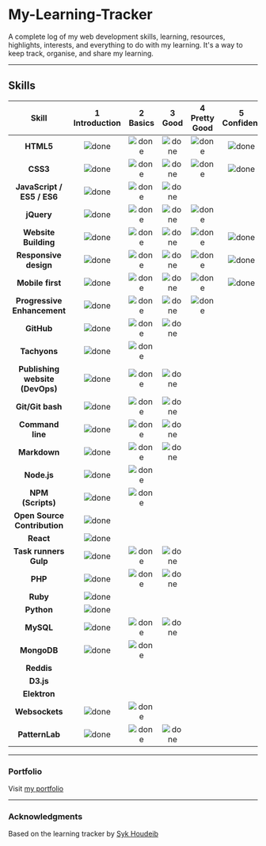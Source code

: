 # My-Learning-Tracker
A complete log of my web development skills, learning, resources, highlights, interests, and everything to do with my learning. It's a way to keep track, organise, and share my learning.

---

## Skills

[done]: https://user-images.githubusercontent.com/29199184/32275438-8385f5c0-bf0b-11e7-9406-42265f71e2bd.png "Done"

|               Skill              | 1<br>Introduction | 2<br>Basics   | 3<br>Good     | 4<br>Pretty Good | 5<br>Confident | 6<br>Awesome    |
|:--------------------------------:|:-----------------:|:-------------:|:-------------:|:----------------:|:--------------:|:---------------:|
|**HTML5**                         | ![done][done]     | ![done][done] | ![done][done] | ![done][done]    | ![done][done]  |                 |
|**CSS3**                          | ![done][done]     | ![done][done] | ![done][done] | ![done][done]    | ![done][done]  |                 |
|**JavaScript / ES5 / ES6**        | ![done][done]     | ![done][done] | ![done][done] |                  |                |                 |
|**jQuery**                        | ![done][done]     | ![done][done] | ![done][done] | ![done][done]    |                |                 |
|**Website Building**              | ![done][done]     | ![done][done] | ![done][done] | ![done][done]    | ![done][done]  |                 |
|**Responsive design**             | ![done][done]     | ![done][done] | ![done][done] | ![done][done]    | ![done][done]  |                 |
|**Mobile first**                  | ![done][done]     | ![done][done] | ![done][done] | ![done][done]    | ![done][done]  |                 |
|**Progressive Enhancement**       | ![done][done]     | ![done][done] | ![done][done] | ![done][done]    |                |                 |
|**GitHub**                        | ![done][done]     | ![done][done] | ![done][done] |                  |                |                 |
|**Tachyons**                      | ![done][done]     | ![done][done] |               |                  |                |                 |
|**Publishing website (DevOps)**   | ![done][done]     | ![done][done] | ![done][done] |                  |                |                 |
|**Git/Git bash**                  | ![done][done]     | ![done][done] | ![done][done] |                  |                |                 |
|**Command line**                  | ![done][done]     | ![done][done] | ![done][done] |                  |                |                 |
|**Markdown**                      | ![done][done]     | ![done][done] | ![done][done] |                  |                |                 |
|**Node.js**                       | ![done][done]     | ![done][done] |               |                  |                |                 |
|**NPM (Scripts)**                 | ![done][done]     | ![done][done] |               |                  |                |                 |
|**Open Source Contribution**      | ![done][done]     |               |               |                  |                |                 |
|**React**                         | ![done][done]     |               |               |                  |                |                 |
|**Task runners Gulp**             | ![done][done]     | ![done][done] | ![done][done] |                  |                |                 |
|**PHP**                           | ![done][done]     | ![done][done] | ![done][done] |                  |                |                 |
|**Ruby**                          | ![done][done]     |               |               |                  |                |                 |
|**Python**                        | ![done][done]     |               |               |                  |                |                 |
|**MySQL**                         | ![done][done]     | ![done][done] | ![done][done] |                  |                |                 |
|**MongoDB**                       | ![done][done]     | ![done][done] |               |                  |                |                 |
|**Reddis**                        |                   |               |               |                  |                |                 |
|**D3.js**                         |                   |               |               |                  |                |                 |
|**Elektron**                      |                   |               |               |                  |                |                 |
|**Websockets**                    | ![done][done]     | ![done][done] |               |                  |                |                 |
|**PatternLab**                    | ![done][done]     | ![done][done] | ![done][done] |                  |                |                 |

----


### Portfolio
Visit [my portfolio]()

---


### Acknowledgments 

Based on the learning tracker by [Syk Houdeib](https://github.com/Syknapse/My-Learning-Tracker) 
